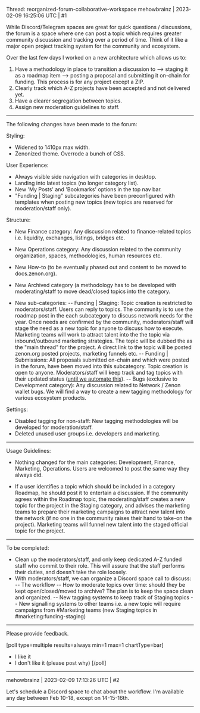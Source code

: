Thread: reorganized-forum-collaborative-workspace
mehowbrainz | 2023-02-09 16:25:06 UTC | #1

While Discord/Telegram spaces are great for quick questions / discussions, the forum is a space where one can post a topic which requires greater community discussion and tracking over a period of time. Think of it like a major open project tracking system for the community and ecosystem.

Over the last few days I worked on a new architecture which allows us to:

1) Have a methodology in place to transition a discussion to --> staging it as a roadmap item --> posting a proposal and submitting it on-chain for funding. This process is for any project except a ZIP.
2) Clearly track which A-Z projects have been accepted and not delivered yet.
3) Have a clearer segregation between topics.
4) Assign new moderation guidelines to staff.

---------

The following changes have been made to the forum:

Styling:
- Widened to 1410px max width.
- Zenonized theme. Overrode a bunch of CSS.

User Experience:
- Always visible side navigation with categories in desktop.
- Landing into latest topics (no longer category list).
- New 'My Posts' and 'Bookmarks' options in the top nav bar.
- "Funding | Staging" subcategories have been preconfigured with templates when posting new topics (new topics are reserved for moderation/staff only).

Structure:
- New Finance category: Any discussion related to finance-related topics i.e. liquidity, exchanges, listings, bridges etc.

- New Operations category: Any discussion related to the community organization, spaces, methodologies, human resources etc.

- New How-to (to be eventually phased out and content to be moved to docs.zenon.org).

- New Archived category (a methodology has to be developed with moderating/staff to move dead/closed topics into the category.

- New sub-categories:
-- Funding | Staging: Topic creation is restricted to moderators/staff. Users can reply to topics. The community is to use the roadmap post in the each subcategory to discuss network needs for the year. Once needs are confirmed by the community, moderators/staff will stage the need as a new topic for anyone to discuss how to execute. Marketing teams will work to attract talent into the the topic via inbound/outbound marketing strategies. The topic will be dubbed the as the "main thread" for the project. A direct link to the topic will be posted zenon.org posted projects, marketing funnels etc.
-- Funding | Submissions: All proposals submitted on-chain and which were posted in the forum, have been moved into this subcategory. Topic creation is open to anyone. Moderators/staff will keep track and tag topics with their updated status ([until we automate this](https://forum2.zenon.org/t/develop-on-chain-accelerator-z-submission-status-tagger-plugin-for-discourse/1257)).
-- Bugs (exclusive to Development category): Any discussion related to Network / Zenon wallet bugs. We will find a way to create a new tagging methodology for various ecosystem products.


Settings:
- Disabled tagging for non-staff: New tagging methodologies will be developed for moderation/staff.
- Deleted unused user groups i.e. developers and marketing.

---- 

Usage Guidelines:
- Nothing changed for the main categories: Development, Finance, Marketing, Operations. Users are welcomed to post the same way they always did.

- If a user identifies a topic which should be included in a category Roadmap, he should post it to entertain a discussion. If the community agrees within the Roadmap topic, the moderating/staff creates a new topic for the project in the Staging category, and advises the marketing teams to prepare their marketing campaigns to attract new talent into the network (if no one in the community raises their hand to take-on the project). Marketing teams will funnel new talent into the staged official topic for the project.

-----

To be completed:
- Clean up the moderators/staff, and only keep dedicated A-Z funded staff who commit to their role. This will assure that the staff performs their duties, and doesn't take the role loosely.
- With moderators/staff, we can organize a Discord space call to discuss:
-- The workflow
-- How to moderate topics over time: should they be kept open/closed/moved to archive? The plan is to keep the space clean and organized.
-- New tagging systems to keep track of Staging topics
-- New signalling systems to other teams i.e. a new topic will require campaigns from #Marketing teams (new Staging topics in #marketing:funding-staging)

-----

Please provide feedback.

[poll type=multiple results=always min=1 max=1 chartType=bar]
* I like it
* I don't like it (please post why)
[/poll]

-------------------------

mehowbrainz | 2023-02-09 17:13:26 UTC | #2

Let's schedule a Discord space to chat about the workflow. I'm available any day between Feb 10-18, except on 14-15-16th.

-------------------------

